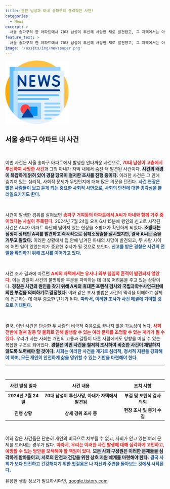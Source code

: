 ```yaml
---
title: 숨진 남성과 아내 송파구의 충격적인 사연!
categories:
  - News
excerpt: >
  서울 송파구의 한 아파트에서 70대 남성이 투신해 사망한 채로 발견됐고, 그 자택에서는 아내가 흉기에 찔려 숨진 채로 발견됐다. 유서와 외부 침입 흔적은 없어 의문이 더해진 사건의 배경이 궁금하다.
feature_text: >
  서울 송파구의 한 아파트에서 70대 남성이 투신해 사망한 채로 발견됐고, 그 자택에서는 아내가 흉기에 찔려 숨진 채로 발견됐다. 유서와 외부 침입 흔적은 없어 의문이 더해진 사건의 배경이 궁금하다.
image: '/assets/img/newspaper.png'
---
```


<p><img src="/assets/img/newspaper.png" alt="kimp 속보" /></p>

<h2 data-ke-size="size26">서울 송파구 아파트 내 사건</h2>

<p data-ke-size="size16">&nbsp;</p>

<p>이번 사건은 서울 송파구 아파트에서 발생한 안타까운 사건으로, <b><span style="color: #ee2323;">70대 남성이 고층에서 투신하여 사망한 사건</span></b>과 그의 아내가 자택 내에서 숨진 채 발견된 사건이다. <b><span style="background-color: #21538527;">사건의 배경이 복잡하게 얽혀 있어 경찰 당국이 철저한 조사를 진행 중이다.</span></b> 이러한 사건은 그 안에 숨겨져 있는 심리적, 사회적 문제가 무엇인지에 대해 많은 의문을 던진다. <b><span style="color: #1a5490;">사건 현장은 많은 사람들이 보고 듣게 되는 중요한 사회적 사안으로, 사회의 안전에 대한 경각심을 불러일으키기도 한다.</span></b></p>

<p data-ke-size="size16">&nbsp;</p>

<p>사건이 발생한 경위를 살펴보면 <b><span style="color: #ee2323;">송파구 거여동의 아파트에서 A씨가 아내와 함께 거주 중이었다는 사실이 주목된다.</span></b> 2024년 7월 24일 오후 6시 15분에 행인의 신고로 시작된 사건은 A씨가 아파트 화단에 떨어져 있는 현장을 소방대가 확인하게 되었다. <b><span style="background-color: #21538527;">소방대는 심정지 상태인 A씨를 발견하고 즉각적으로 심폐소생술을 실시했지만, 결국 A씨는 숨을 거두고 말았다.</span></b> 이러한 상황에서 집 안에 남겨진 아내의 사망이 발견되고, 두 사람 사이에 어떤 일이 있었는지가 중요한 수사가 될 것으로 보인다. <b><span style="color: #1a5490;">신고를 받은 경찰은 사건의 전말을 확인하기 위해 조사를 이어가고 있다.</span></b></p>

<p data-ke-size="size16">&nbsp;</p>

<p>사건 조사 결과에 따르면 <b><span style="color: #ee2323;">A씨의 자택에서는 유서나 외부 침입의 흔적이 발견되지 않았다.</span></b> 이는 경찰이 사건의 불명확한 부분을 파악하는 데 더욱 어려움을 주고 있는 상황이다. <b><span style="background-color: #21538527;">경찰은 사건의 원인을 찾기 위해 A씨의 휴대폰 포렌식 검사와 국립과학수사연구원에 의한 부검을 의뢰하기로 결정했다.</span></b> 이와 같은 조사 방법은 사건의 맥락을 이해하고 실체에 접근하는 데 매우 중요한 단계가 된다. <b><span style="color: #1a5490;">따라서, 이러한 조사가 사건 해결에 기여할 것으로 기대된다.</span></b></p>

<p data-ke-size="size16">&nbsp;</p>

<p>결국, 이번 사건은 단순한 두 사람의 비극적 죽음으로 끝나지 않을 가능성이 높다. <b><span style="color: #ee2323;">사회 전반에 걸쳐 갈등 및 불화로 인해 발생할 수 있는 여러 문제를 조명할 수 있는 계기가 될 수 있다.</span></b> 우리가 사는 사회는 개인의 고통과 갈등이 다른 사람에게도 영향을 미칠 수 있는 복잡한 구조로 되어있다. <b><span style="background-color: #21538527;">경찰은 이번 사건을 철저히 조사하여 비슷한 사건이 재발하지 않도록 노력해야 할 것이다.</span></b> <b><span style="color: #1a5490;">사회는 이러한 사건을 계기로 심리적, 정서적 지원을 강화해야 하며, 모든 개인이 안전하게 삶을 영위할 수 있는 기반을 마련해야 한다.</span></b></p>

<hr>

<p data-ke-size="size16">&nbsp;</p>

<table style="width: 100%;">
    <thead>
        <tr>
            <th style="text-align: center; height: 30px;">사건 발생 일자</th>
            <th style="text-align: center; height: 30px;">사건 내용</th>
            <th style="text-align: center; height: 30px;">조치 사항</th>
        </tr>
    </thead>
    <tbody>
        <tr>
            <td style="text-align: center; height: 17px;"><b>2024년 7월 24일</b></td>
            <td style="text-align: center; height: 17px;"><b>70대 남성이 투신사망, 아내가 자택에서 발견됨</b></td>
            <td style="text-align: center; height: 17px;"><b>부검 및 포렌식 검사 의뢰</b></td>
        </tr>
        <tr>
            <td style="text-align: center; height: 17px;"><b>진행 상황</b></td>
            <td style="text-align: center; height: 17px;"><b>상세 경위 조사 중</b></td>
            <td style="text-align: center; height: 17px;"><b>현장 조사 및 증거 수집</b></td>
        </tr>
    </tbody>
</table>

<p data-ke-size="size16">&nbsp;</p>

<p>이와 같은 사건들은 단순히 개인의 비극으로 치부될 수 없고, 사회가 안고 있는 여러 문제를 드러내는 경우가 많다. <b><span style="color: #ee2323;">따라서, 우리는 이러한 사건 발생에 대해 심각하게 고민하고, 예방할 수 있는 방안을 모색해야 할 책임이 있다.</span></b> <b><span style="background-color: #21538527;">모든 사회 구성원은 이러한 문제들을 심각하게 받아들이고, 서로의 안전과 건강을 위한 상호 지원 체계를 마련해야 한다.</span></b> <b><span style="color: #1a5490;">결국 사회가 보다 안전하고 건강해지기 위한 첫걸음은 나 자신과 주변을 돌아보는 것에서 시작된다.</span></b></p>
유용한 생활 정보가 필요하시다면, <a href="https://qoogle.tistory.com" rel="dofollow">qoogle.tistory.com</a>


